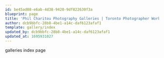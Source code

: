 ```yaml
---
id: be45ad08-e6ab-4d38-9420-9df822630f3a
blueprint: page
title: 'Phil Charitou Photography Galleries | Toronto Photographer Work'
author: dcb9bbfc-28b8-4be1-a14c-daf6123afaf1
template: gallery/index
updated_by: dcb9bbfc-28b8-4be1-a14c-daf6123afaf1
updated_at: 1695931027
---
```

galleries index page